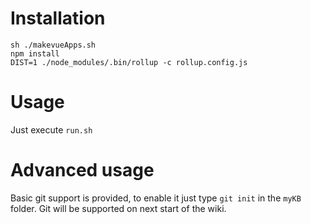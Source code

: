 # Installation

    sh ./makevueApps.sh
    npm install
    DIST=1 ./node_modules/.bin/rollup -c rollup.config.js

# Usage

Just execute `run.sh`

# Advanced usage

Basic git support is provided, to enable it just type `git init` in the `myKB` folder.
Git will be supported on next start of the wiki.
